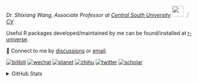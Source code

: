 
<p><em>Dr. Shixiang Wang, Associate Professor at <a href="https://en.csu.edu.cn/">Central South University</a> <img src="https://media.giphy.com/media/WUlplcMpOCEmTGBtBW/giphy.gif" width="30">  ｜ <a href="https://shixiangwang.github.io/cv-shixiang/">CV</a>
</em></p>

Useful R packages developed/maintained by me can be found/installed at [r-universe](https://shixiangwang.r-universe.dev/).

💬 Connect to me by
[discussions](https://github.com/ShixiangWang/self-study/discussions) or [email](mailto:shixiang1994wang@gmail.com). 

[![bilibili](https://img.shields.io/badge/王诗翔-B站-yellow)](https://space.bilibili.com/11553374) [![wechat](https://img.shields.io/badge/王诗翔-微信公众号-important)](https://shixiangwang.github.io/home/logo/qrcode.jpg) [![planet](https://img.shields.io/badge/王诗翔-知识星球-blueviolet)](https://t.zsxq.com/rBqbIei)  [![zhihu](https://img.shields.io/badge/王诗翔-知乎-blue)](https://www.zhihu.com/people/shixiangwang) [![twitter](https://img.shields.io/badge/WangShxiang-twitter-ff69b4)](https://twitter.com/WangShxiang) [![scholar](https://img.shields.io/badge/ShixiangWang-Scholar-00ffff)](https://scholar.google.com/citations?user=FvNp0NkAAAAJ) 

<details>
 
<summary>GitHub Stats</summary>


<!--START_SECTION:waka-->
**🐱 My GitHub Data** 

> 📦 5.0 MB Used in GitHub's Storage 
 > 
> 🏆 492 Contributions in the Year 2025
 > 
> 🚫 Not Opted to Hire
 > 
> 📜 100 Public Repositories 
 > 
> 🔑 30 Private Repositories 
 > 
**I'm an Early 🐤** 

```text
🌞 Morning                2286 commits        ████░░░░░░░░░░░░░░░░░░░░░   16.71 % 
🌆 Daytime                5829 commits        ███████████░░░░░░░░░░░░░░   42.62 % 
🌃 Evening                4626 commits        ████████░░░░░░░░░░░░░░░░░   33.82 % 
🌙 Night                  937 commits         ██░░░░░░░░░░░░░░░░░░░░░░░   06.85 % 
```
📅 **I'm Most Productive on Tuesday** 

```text
Monday                   2159 commits        ████░░░░░░░░░░░░░░░░░░░░░   15.78 % 
Tuesday                  2517 commits        █████░░░░░░░░░░░░░░░░░░░░   18.40 % 
Wednesday                2293 commits        ████░░░░░░░░░░░░░░░░░░░░░   16.76 % 
Thursday                 2208 commits        ████░░░░░░░░░░░░░░░░░░░░░   16.14 % 
Friday                   2068 commits        ████░░░░░░░░░░░░░░░░░░░░░   15.12 % 
Saturday                 1048 commits        ██░░░░░░░░░░░░░░░░░░░░░░░   07.66 % 
Sunday                   1385 commits        ███░░░░░░░░░░░░░░░░░░░░░░   10.13 % 
```


**I Mostly Code in R** 

```text
R                        84 repos            ██████████████░░░░░░░░░░░   54.19 % 
HTML                     24 repos            ████░░░░░░░░░░░░░░░░░░░░░   15.48 % 
JavaScript               9 repos             █░░░░░░░░░░░░░░░░░░░░░░░░   05.81 % 
Python                   7 repos             █░░░░░░░░░░░░░░░░░░░░░░░░   04.52 % 
Lua                      1 repo              ░░░░░░░░░░░░░░░░░░░░░░░░░   00.65 % 
```




 Last Updated on 07/07/2025 19:00:09 UTC
<!--END_SECTION:waka-->

> These Readme stats are generated using github action [awesome-readme-stats](https://github.com/anmol098/waka-readme-stats)

-----

**NOTE: Top languages does not indicate my skill level or anything like that. It is just a metric of which languages have been hosted by me on GitHub based on the usage across repositories.**

</details>
